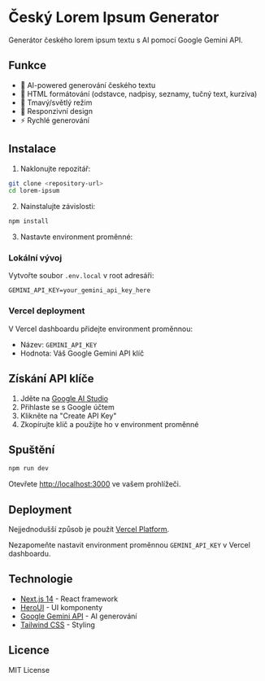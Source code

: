 # Český Lorem Ipsum Generator

Generátor českého lorem ipsum textu s AI pomocí Google Gemini API.

## Funkce

- 🤖 AI-powered generování českého textu
- 🎨 HTML formátování (odstavce, nadpisy, seznamy, tučný text, kurzíva)
- 🌙 Tmavý/světlý režim
- 📱 Responzivní design
- ⚡ Rychlé generování

## Instalace

1. Naklonujte repozitář:

```bash
git clone <repository-url>
cd lorem-ipsum
```

2. Nainstalujte závislosti:

```bash
npm install
```

3. Nastavte environment proměnné:

### Lokální vývoj

Vytvořte soubor `.env.local` v root adresáři:

```env
GEMINI_API_KEY=your_gemini_api_key_here
```

### Vercel deployment

V Vercel dashboardu přidejte environment proměnnou:

- Název: `GEMINI_API_KEY`
- Hodnota: Váš Google Gemini API klíč

## Získání API klíče

1. Jděte na [Google AI Studio](https://makersuite.google.com/app/apikey)
2. Přihlaste se s Google účtem
3. Klikněte na "Create API Key"
4. Zkopírujte klíč a použijte ho v environment proměnné

## Spuštění

```bash
npm run dev
```

Otevřete [http://localhost:3000](http://localhost:3000) ve vašem prohlížeči.

## Deployment

Nejjednodušší způsob je použít [Vercel Platform](https://vercel.com/new?utm_medium=default-template&filter=next.js&utm_source=create-next-app&utm_campaign=create-next-app-readme).

Nezapomeňte nastavit environment proměnnou `GEMINI_API_KEY` v Vercel dashboardu.

## Technologie

- [Next.js 14](https://nextjs.org/) - React framework
- [HeroUI](https://heroui.com/) - UI komponenty
- [Google Gemini API](https://ai.google.dev/) - AI generování
- [Tailwind CSS](https://tailwindcss.com/) - Styling

## Licence

MIT License
